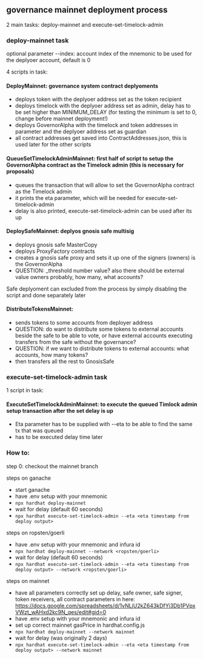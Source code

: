 ## governance mainnet deployment process

2 main tasks: deploy-mainnet and execute-set-timelock-admin

### deploy-mainnet task

optional parameter --index: account index of the mnemonic to be used for the deplyoer account, default is 0


4 scripts in task:
#### DeployMainnet: governance system contract deplyoments
- deploys token with the deplyoer address set as the token recipient
- deploys timelock with the deplyoer address set as admin, delay has to be set higher than MINIMUM_DELAY (for testing the minimum is set to 0, change before mainnet deployment!)
- deploys GovernorAlpha with the timelock and token addresses in parameter and the deplyoer address set as guardian
- all contract addresses get saved into ContractAddresses.json, this is used later for the other scripts
#### QueueSetTimelockAdminMainnet: first half of script to setup the GovernorAlpha contract as the Timelock admin (this is necessary for proposals)
- queues the transaction that will allow to set the GovernorAlpha contract as the Timelock admin
- it prints the eta parameter, which will be needed for execute-set-timelock-admin
- delay is also printed, execute-set-timelock-admin can be used after its up
#### DeploySafeMainnet: deplyos gnosis safe multisig
- deploys gnosis safe MasterCopy 
- deploys ProxyFactory contracts
- creates a gnosis safe proxy and sets it up one of the signers (owners) is the GovernorAlpha 
- QUESTION: _threshold number value? also there should be external value owners probably, how many, what accounts?

Safe deplyoment can excluded from the process by simply disabling the script and done separately later
#### DistributeTokensMainnet: 
- sends tokens to some accounts from deployer address
- QUESTION: do want to distribute some tokens to external accounts beside the safe to be able to vote, or have external accounts executing transfers from the safe without the governance?
- QUESTION: if we want to distribute tokens to external accounts: what accounts, how many tokens?
- then transfers all the rest to GnosisSafe

### execute-set-timelock-admin task 

1 script in task:
#### ExecuteSetTimelockAdminMainnet: to execute the queued Timlock admin setup transaction after the set delay is up
- Eta parameter has to be supplied with --eta to be able to find the same tx that was queued
- has to be executed delay time later

### How to:

step 0: checkout the mainnet branch

steps on ganache
- start ganache
- have .env setup with your mnemonic
- `npx hardhat deploy-mainnet`
- wait for delay (default 60 seconds)
- `npx hardhat execute-set-timelock-admin --eta <eta timestamp from deploy output>`

steps on ropsten/goerli
- have .env setup with your mnemonic and infura id
- `npx hardhat deploy-mainnet --network <ropsten/goerli>`
- wait for delay (default 60 seconds)
- `npx hardhat execute-set-timelock-admin --eta <eta timestamp from deploy output> --network <ropsten/goerli>`

steps on mainnet
- have all parameters correctly set up  delay, safe owner, safe signer, token receivers, all contract parameters in here: https://docs.google.com/spreadsheets/d/1vNLjU2kZ643kDfYi3Db1PVpxVWzt_wAHxd2kc9N_qes/edit#gid=0
- have .env setup with your mnemonic and infura id
- set up correct mainnet gasPrice in hardhat.config.js
- `npx hardhat deploy-mainnet --network mainnet`
- wait for delay (was originally 2 days)
- `npx hardhat execute-set-timelock-admin --eta <eta timestamp from deploy output> --network mainnet`
